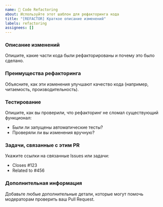 ```yaml
---
name: 🔧 Code Refactoring
about: Используйте этот шаблон для рефакторинга кода
title: "[REFACTOR] Краткое описание изменений"
labels: refactoring
assignees: []
---
```


### Описание изменений
Опишите, какие части кода были рефакторированы и почему это было сделано.

### Преимущества рефакторинга
Объясните, как эти изменения улучшают качество кода (например, читаемость, производительность).

### Тестирование
Опишите, как вы проверили, что рефакторинг не сломал существующий функционал:
- Были ли запущены автоматические тесты?
- Проверяли ли вы изменения вручную?

### Задачи, связанные с этим PR
Укажите ссылки на связанные Issues или задачи:
- Closes #123
- Related to #456

### Дополнительная информация
Добавьте любые дополнительные детали, которые могут помочь модераторам проверить ваш Pull Request.

